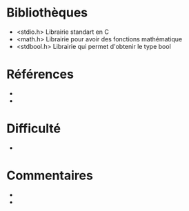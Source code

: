 # Bibliothèques
* <stdio.h> Librairie standart en C
* <math.h> Librairie pour avoir des fonctions mathématique
* <stdbool.h> Librairie qui permet d'obtenir le type bool

# Références
* 
* 

# Difficulté
* 

# Commentaires
* 
* 

